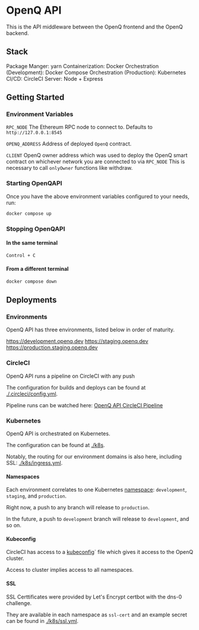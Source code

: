 # OpenQ API

This is the API middleware between the OpenQ frontend and the OpenQ backend.

## Stack
Package Manger: yarn
Containerization: Docker
Orchestration (Development): Docker Compose
Orchestration (Production): Kubernetes
CI/CD: CircleCI
Server: Node + Express

## Getting Started

### Environment Variables

`RPC_NODE`
The Ethereum RPC node to connect to. Defaults to `http://127.0.0.1:8545`

`OPENQ_ADDRESS`
Address of deployed `OpenQ` contract.

`CLIENT`
OpenQ owner address which was used to deploy the OpenQ smart contract on whichever network you are connected to via `RPC_NODE`
This is necessary to call `onlyOwner` functions like withdraw.

### Starting OpenQAPI
Once you have the above environment variables configured to your needs, run:

```bash
docker compose up
```

### Stopping OpenQAPI

#### In the same terminal
```bash
Control + C
```
#### From a different terminal
```bash
docker compose down
```

## Deployments

### Environments
OpenQ API has three environments, listed below in order of maturity.

https://development.openq.dev
https://staging.openq.dev
https://production.staging.openq.dev

### CircleCI
OpenQ API runs a pipeline on CircleCI with any push 

The configuration for builds and deploys can be found at [./.circleci/config.yml](./.circleci/config.yml).

Pipeline runs can be watched here: [OpenQ API CircleCI Pipeline](https://app.circleci.com/pipelines/github/OpenQDev/OpenQ-API)

### Kubernetes
OpenQ API is orchestrated on Kubernetes.

The configuration can be found at [./k8s](./k8s).

Notably, the routing for our environment domains is also here, including SSL: [./k8s/ingress.yml](./k8s/ingress.yml).

#### Namespaces
Each environment correlates to one Kubernetes [namespace](https://kubernetes.io/docs/concepts/overview/working-with-objects/namespaces/): `development`, `staging`, and `production`.

Right now, a push to any branch will release to `production`.

In the future, a push to `development` branch will release to `development`, and so on.

#### Kubeconfig
CircleCI has access to a [kubeconfig](https://kubernetes.io/docs/concepts/configuration/organize-cluster-access-kubeconfig/)` file which gives it access to the OpenQ cluster.

Access to cluster implies access to all namespaces.

#### SSL

SSL Certtificates were provided by Let's Encrypt certbot with the dns-0 challenge.

They are available in each namespace as `ssl-cert` and an example secret can be found in [./k8s/ssl.yml](./k8s/ssl.yml).